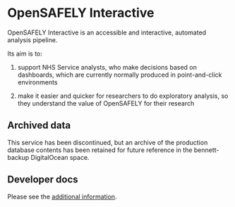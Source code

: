 # OpenSAFELY Interactive

OpenSAFELY Interactive is an accessible and interactive, automated analysis pipeline.

Its aim is to:

1) support NHS Service analysts, who make decisions based on dashboards, which are currently normally produced in point-and-click environments

2) make it easier and quicker for researchers to do exploratory analysis, so they understand the value of OpenSAFELY for their research

## Archived data

This service has been discontinued, but an archive of the production database contents has been retained for future reference in the bennett-backup DigitalOcean space. 

## Developer docs

Please see the [additional information](DEVELOPERS.md).
